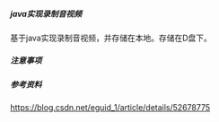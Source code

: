 #####   java实现录制音视频
  基于java实现录制音视频，并存储在本地。存储在D盘下。
  
  
  
##### 注意事项

  
  
  
 
 
 
 ##### 参考资料
 https://blog.csdn.net/eguid_1/article/details/52678775
 
  
